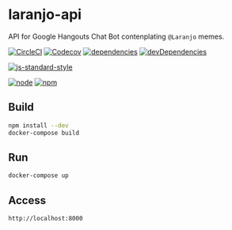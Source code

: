# laranjo-api

API for Google Hangouts Chat Bot contenplating `@Laranjo` memes.

[![CircleCI](https://img.shields.io/circleci/project/github/romajs/laranjo-api.svg)](https://circleci.com/gh/romajs/laranjo-api)
[![Codecov](https://img.shields.io/codecov/c/github/romajs/laranjo-api.svg)](https://codecov.io/gh/romajs/laranjo-api)
[![dependencies](https://david-dm.org/romajs/laranjo-api.svg)](https://david-dm.org/romajs/laranjo-api)
[![devDependencies](https://david-dm.org/romajs/laranjo-api/dev-status.svg)](https://david-dm.org/romajs/laranjo-api?type=dev)

[![js-standard-style](https://img.shields.io/badge/code%20style-standard-brightgreen.svg)](http://standardjs.com)

[![node](https://img.shields.io/badge/node-6.14.2-yellow.svg)](https://nodejs.org/en/blog/release/v6.14.2/)
[![npm](https://img.shields.io/badge/npm-3.10.10-yellow.svg)](https://github.com/npm/npm/releases/tag/v3.10.10)

## Build

```sh
npm install --dev
docker-compose build
```  
## Run

```sh
docker-compose up
```  

## Access

```
http://localhost:8000
```

